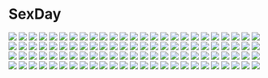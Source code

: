 # SexDay
![](https://konachan.com/image/dee033e641fca4ce1317c02b1ab279f8/Konachan.com%20-%20130113%20animal%20animal_ears%20barefoot%20blonde_hair%20dress%20ochakai_shinya%20original%20red_eyes%20tail%20wolf.jpg)
![](https://konachan.com/image/b8f58c33bc283e6965b0bff83bf0fa41/Konachan.com%20-%207809%20bikini%20emiho_mutsu%20final_approach%20masuda_shizuka%20miki_moriya%20mizuhara_akane%20navel%20nishimata_aoi%20swimsuit%20yurika_meno.jpg)
![](https://konachan.com/jpeg/48cebf6f438ab4e865f3018e43db82ff/Konachan.com%20-%20299221%20blush%20breasts%20cleavage%20demon%20erect_nipples%20gray%20long_hair%20mm2k%20original%20red_eyes%20skintight%20swimsuit%20tail%20twintails%20white_hair%20wings.jpg)
![](https://konachan.com/image/c33115fdeca0300f0920bb5488cc6d80/Konachan.com%20-%20181356%20black_eyes%20black_hair%20kneehighs%20koruse%20long_hair%20original%20paper%20ruins%20school_uniform%20skirt%20socks%20water.jpg)
![](https://konachan.com/image/57a2e0a9871f7b16bcf51794c701fd9f/Konachan.com%20-%2025406%20eureka%20eureka_seven.jpeg)
![](https://konachan.com/jpeg/8690f6989bac8607c5b43965d279dcbf/Konachan.com%20-%20305043%20braids%20cake%20food%20green_eyes%20hat%20loli%20long_hair%20pink_hair%20sanctus_senki-gyee-%20signed%20sugar_%28sanctus_senki-gyee-%29%20twintails%20user_shinra%20wink.jpg)
![](https://konachan.com/jpeg/7d09bbf4cbd7bb2cd2530fb677a3b844/Konachan.com%20-%20297715%20animal%20animal_ears%20bicolored_eyes%20breasts%20cleavage%20hat%20japanese_clothes%20kimono%20mouse%20mousegirl%20nyori%20original.jpg)
![](https://konachan.com/jpeg/bd2f372f15fcfc0defbae47911ae1313/Konachan.com%20-%20233515%20blonde_hair%20flowers%20nyanfood%20tree%20yellow_eyes.jpg)
![](https://konachan.com/jpeg/d744b89768d22726b480ebe1826806ff/Konachan.com%20-%20299160%20anthropomorphism%20azur_lane%20blush%20kasuka_%28kusuki%29%20long_hair%20phone%20purple_eyes%20purple_hair%20school_uniform%20twintails%20unicorn_%28azur_lane%29%20white.jpg)
![](https://konachan.com/jpeg/2c76a84bd02b5eb30cdc74b265430900/Konachan.com%20-%20209931%20bed%20blue_hair%20brown_eyes%20huanxiang%20original%20panties%20underwear.jpg)
![](https://konachan.com/image/ffa0c9d07534b30109e7dcfae2cdd8aa/Konachan.com%20-%20251400%20aliasing%20breasts%20brown_hair%20chaostein%20green_eyes%20long_hair%20nipples%20open_shirt%20panties%20ponytail%20school_uniform%20sex%20skirt%20thighhighs%20underwear.jpg)
![](https://konachan.com/jpeg/b4481b9e0ebbdc22a7233970e676167b/Konachan.com%20-%2067023%20hashimoto_takashi%20panties%20saotome_tsukasa%20school_uniform%20sugar%2Bspice%21%20underwear.jpg)
![](https://konachan.com/jpeg/dda24ccc6b8b9afcbddc19657e885cc9/Konachan.com%20-%20233879%20animal%20brown_hair%20dog%20flowers%20fusui%20long_hair%20male%20original%20petals%20reflection%20school_uniform%20short_hair%20signed%20skirt%20thighhighs%20tree%20water%20watermark.jpg)
![](https://konachan.com/image/7d1546fa999493d69a9f9b4725ef8b10/Konachan.com%20-%20307815%20animal_ears%20bell%20bitterpain%20black_hair%20bow%20catgirl%20long_hair%20navel%20original%20school_uniform%20skirt%20tail%20thighhighs%20yellow_eyes%20zettai_ryouiki.jpg)
![](https://konachan.com/image/31904394c4e2d992033790d6385f4549/Konachan.com%20-%20176853%20aogiri_%28al-qalam%29%20black_eyes%20black_hair%20dress%20original%20pantyhose%20ponytail%20tree.jpg)
![](https://konachan.com/image/653290c3e25e2807d556be9bc74a62cc/Konachan.com%20-%20174043%20black_hair%20blush%20breasts%20cleavage%20headband%20long_hair%20miko%20navel%20no_bra%20open_shirt%20panties%20red_eyes%20skirt%20thighhighs%20underwear%20zettai_ryouiki.jpg)
![](https://konachan.com/jpeg/9779af02491e75cf71d30c469b2754ec/Konachan.com%20-%20272356%20anus%20bed%20blush%20breasts%20censored%20cum%20dark_skin%20fate_%28series%29%20headdress%20kneehighs%20long_hair%20nipples%20nude%20pussy%20red_eyes%20tattoo%20tears%20white_hair.jpg)
![](https://konachan.com/jpeg/38d59dd14adf293517243944d6e2d008/Konachan.com%20-%20211485%20ass%20blush%20bra%20breast_hold%20breasts%20cameltoe%20cleavage%20haruka_natsuki%20long_hair%20panties%20pink_hair%20scan%20tagme_%28character%29%20underwear.jpg)
![](https://konachan.com/image/ff7fdb3452fe7705f7a98c21937504fc/Konachan.com%20-%2051824%20blonde_hair%20kagamine_len%20kagamine_rin%20male%20vocaloid.jpg)
![](https://konachan.com/jpeg/2e2ab337a674baff2dbeb2e2db8ad229/Konachan.com%20-%2076766%20gun%20mecha%20mechagirl%20original%20weapon.jpg)
![](https://konachan.com/image/0cda2f96e7179aa77f7bb9539c454fa7/Konachan.com%20-%2029240%20aria_vancleef%20blue_eyes%20dress%20littlewitch%20lolita_fashion%20oyari_ashito%20pink_hair%20short_hair%20shoujo_mahou_gaku_little_witch_romanesque.jpg)
![](https://konachan.com/jpeg/303f083ab063ec128eea77d60a2bb9a9/Konachan.com%20-%20208488%20ass%20candy%20dk_senie%20elbow_gloves%20feathers%20gloves%20lollipop%20panties%20pantyhose%20sideboob%20underwear%20wings%20yellow_eyes.jpg)
![](https://konachan.com/image/6c7809fcfab221b0957caf2abc1c4b19/Konachan.com%20-%2071561%20hatsune_miku%20keepout%20twintails%20vocaloid.jpg)
![](https://konachan.com/jpeg/920a3733cfd1da2ac1e155390c7e61fa/Konachan.com%20-%20165957%20between_shizuki%20black_hair%20headphones%20original%20school_uniform%20short_hair.jpg)
![](https://konachan.com/jpeg/c8e9715cea79649f5666e825dac587e2/Konachan.com%20-%2042710%20close%20nekomiya_nono%20yotsunoha.jpg)
![](https://konachan.com/image/688ffb53a17c00820706085c33e3d916/Konachan.com%20-%2050570%20berserk%20guts.jpg)
![](https://konachan.com/image/4741f44765f44b48f76227a918a25d51/Konachan.com%20-%2063710%202girls%20blonde_hair%20blue_eyes%20blush%20favorite%20game_cg%20hisakaki_komomo%20hisakaki_kosame%20open_shirt%20school_uniform%20shida_kazuhiro%20twins.jpg)
![](https://konachan.com/image/fb0edff96f9ee9f703d6da418f447273/Konachan.com%20-%20197052%20blush%20brown_hair%20idolmaster%20long_hair%20masturbation%20ooji%20pussy_juice%20school_uniform%20shibuya_rin%20skirt%20socks%20tears%20tie%20vibrator.jpg)
![](https://konachan.com/image/ce8dc752bb3b3566466be96958a8290b/Konachan.com%20-%20127678%20japanese_clothes%20long_hair%20original%20sorufu%20tagme%20weapon.jpg)
![](https://konachan.com/jpeg/a7def1db1feec18bd3afbc1e4b675fad/Konachan.com%20-%20217790%20boots%20cape%20elbow_gloves%20gloves%20gun%20hananon%20original%20thighhighs%20weapon.jpg)
![](https://konachan.com/jpeg/c15862bbe960b8284acaa6769f678524/Konachan.com%20-%20304783%202girls%20braids%20breasts%20brown_hair%20granblue_fantasy%20long_hair%20nipples%20no_bra%20panties%20red_eyes%20red_hair%20scarlettear33%20tagme_%28character%29%20underwear.jpg)
![](https://konachan.com/image/26c8cc40863579c4a00236dca15b82cc/Konachan.com%20-%20125184%20all_male%20anus%20ass%20brown_hair%20green_eyes%20gym_uniform%20male%20nopan%20original%20penis%20short_hair%20trap%20uncensored%20yuki18r.jpg)
![](https://konachan.com/image/41b3efe1de43950dea8c1f6ab3f8f328/Konachan.com%20-%20113365%20group%20hatsune_miku%20kagamine_len%20kagamine_rin%20kaito%20male%20megurine_luka%20meiko%20vocaloid.jpg)
![](https://konachan.com/image/6ce6148d92a9435b3c22d89a7749daa4/Konachan.com%20-%2015496%20carnelian.jpg)
![](https://konachan.com/image/c5ebbfc29f4aeaaabb55c91c288b8001/Konachan.com%20-%20167239%202girls%20blonde_hair%20building%20butterfly%20catgirl%20chen%20dress%20flowers%20foxgirl%20hat%20liduke%20pink_eyes%20red_hair%20short_hair%20tail%20touhou%20yakumo_ran%20yellow_eyes.jpg)
![](https://konachan.com/jpeg/4da4eb5c5190d20c963869b341797bea/Konachan.com%20-%2057954%20bra%20open_shirt%20otonashi_meru%20sayonara_zetsubou_sensei%20underwear%20vector.jpg)
![](https://konachan.com/image/36cea980840d9f11ebb03a1c4313a4b5/Konachan.com%20-%20153878%20gloves%20miz-capes%20pink_hair%20short_hair%20skirt%20sky%20snow%20umi_monogatari%20upskirt%20urin_%28umi_monogatari%29.jpg)
![](https://konachan.com/image/caee63d40f595a6d64667bf57f7af3af/Konachan.com%20-%2099263%20hatsune_miku%20t%40kumi%20vocaloid.jpg)
![](https://konachan.com/image/12f2ed01c263c4330b09a189378ae7cd/Konachan.com%20-%2011608%20tagme.jpg)
![](https://konachan.com/image/e2b45e8b48f15e4c94859874fa3b939b/Konachan.com%20-%20216234%20grass%20hoodie%20kagayan1096%20night%20original%20scenic%20sky%20stars.jpg)
![](https://konachan.com/jpeg/a082ae14e8c7d1503c63fc44c7e61bca/Konachan.com%20-%20108688%20blonde_hair%20dress%20fuji_choko%20instrument%20long_hair%20piano.jpg)
![](https://konachan.com/image/4a6f5612ae77965a1ff3bf326604bf9c/Konachan.com%20-%2016866%20animal_ears%20catgirl.jpg)
![](https://konachan.com/image/e96fe769f69f93e1bdef0f185d24ed8d/Konachan.com%20-%20283896%20anthropomorphism%20aqua_eyes%20bed%20blonde_hair%20blush%20braids%20breasts%20cape%20dress%20gloves%20hat%20nipples%20no_bra%20pantyhose%20rko_%28a470350510%29%20short_hair%20tie%20uniform.jpg)
![](https://konachan.com/jpeg/55c1d7448b8c83a72c191cff8ea5b0f9/Konachan.com%20-%20208481%20blue_eyes%20blue_hair%20bow%20cirno%20dress%20fairy%20fang%20polychromatic%20sweetroad%20touhou%20wings.jpg)
![](https://konachan.com/image/7735712353cf829cc34772e4f45402a1/Konachan.com%20-%2051546%20aliasing%20all_male%20kagamine_len%20male%20vocaloid.jpg)
![](https://konachan.com/image/1b4df0d53a369a74ffa8d18b20dce200/Konachan.com%20-%20142946%20gray_hair%20konpaku_youmu%20myon%20short_hair%20sword%20touhou%20weapon.jpg)
![](https://konachan.com/image/5f2b6312f6f0d50ac2ee067c1606d8ec/Konachan.com%20-%20221790%20jpeg_artifacts%20jugatsu_junichi%20long_hair%20original%20phantom_of_the_kill%20pink_hair%20red_eyes.jpg)
![](https://konachan.com/jpeg/e268df599c1aaeb3c8d51db36a589d0f/Konachan.com%20-%20275716%20animal_ears%20anthropomorphism%20blush%20brown_hair%20foxgirl%20garter%20girls_frontline%20k_milk12000%20long_hair%20multiple_tails%20necklace%20red_eyes%20tail%20white.jpg)
![](https://konachan.com/jpeg/ded293d70586021d6d9133f550af087b/Konachan.com%20-%20307038%20armor%20ass%20breasts%20doyouwantto%20frame_arms_girl%20headdress%20katana%20long_hair%20magatsuki%20purple_eyes%20purple_hair%20signed%20sword%20thighhighs%20weapon.jpg)
![](https://konachan.com/image/5e49f244a37b6a333e8e704881103039/Konachan.com%20-%20222326%20anthropomorphism%20bow_%28weapon%29%20brown_hair%20bzerox%20group%20kaga_%28kancolle%29%20kongou_%28kancolle%29%20skirt%20thighhighs%20water%20weapon%20white_hair%20zettai_ryouiki.jpg)
![](https://konachan.com/jpeg/cc70bcbeed63c1f73c74df848e56bd6d/Konachan.com%20-%20100269%20gun%20knife%20mckeee%20original%20sky%20sword%20weapon.jpg)
![](https://konachan.com/jpeg/d84c55adecc1fa23520e6d56ffb5f8ab/Konachan.com%20-%20189128%20bath%20bathtub%20black_hair%20blue_eyes%20breasts%20cleavage%20endou_rino%20jinsei_%28la_bonne_vie%29%20long_hair%20nude%20nyantype%20scan%20water%20wet.jpg)
![](https://konachan.com/jpeg/97a043516af96d6e7b3c287b2017d313/Konachan.com%20-%20168651%20akihikohex%20animal%20barefoot%20bubbles%20choi_mochimazzui%20fish%20gray_hair%20pink_eyes%20short_hair%20tamako_market%20underwater%20water.jpg)
![](https://konachan.com/jpeg/7c7b06c8e8d28b9c04b821a82eebb060/Konachan.com%20-%20212299%20cropped%20love_live%21_school_idol_project%20nishikino_maki%20ohara_tometa%20qp%3Aflapper%20sakura_koharu%20scan%20school_uniform.jpg)
![](https://konachan.com/image/aa10ead83a2e17cf44e9c36dcf0f174f/Konachan.com%20-%20123570%20hat%20kusakabe%20original%20train.jpg)
![](https://konachan.com/jpeg/6f667b6417d8e27d39ba209df2a19122/Konachan.com%20-%20269020%20blue_eyes%20boots%20green_eyes%20group%20hat%20headphones%20kizuna_ai%20kneehighs%20long_hair%20navel%20pantyhose%20short_hair%20shorts%20skirt%20twintails%20white%20white_hair%20wink.jpg)
![](https://konachan.com/image/ac39e25107c1c1adb15c3050e1d08120/Konachan.com%20-%2020480%20ghost_in_the_shell%20gun%20kusanagi_motoko%20weapon.jpg)
![](https://konachan.com/jpeg/d933f9d711046253c26c227f2f672b74/Konachan.com%20-%20301582%20anthropomorphism%20blew_andwhite%20blue_eyes%20blush%20breast_hold%20gray_hair%20kantai_collection%20moon%20nude%20onsen%20reflection%20signed%20suzutsuki_%28kancolle%29%20water.jpg)
![](https://konachan.com/image/88f83aed55dc8d25639dd1b8636473e5/Konachan.com%20-%2034452%20syaoran%20tsubasa_reservoir_chronicle.jpg)
![](https://konachan.com/image/f681b91795d1f6a87896fa826a22347e/Konachan.com%20-%2085166%20hellsing%20walter_c_dornez.jpg)
![](https://konachan.com/jpeg/97614403927d5fe7c077a69ff944430a/Konachan.com%20-%20166311%202girls%20blue_eyes%20blue_hair%20forest%20hat%20ribbons%20rikkido%20short_hair%20skirt%20sword%20tail%20touhou%20tree%20water%20waterfall%20weapon%20white_hair%20wink%20wolfgirl.jpg)
![](https://konachan.com/image/ce11f893be34028032570f667a63081e/Konachan.com%20-%2044191%20suzuhira_hiro%20tagme.jpg)
![](https://konachan.com/image/1cf8d6c950c5af09471bdb6e22721a62/Konachan.com%20-%2072802%20ashikaga_chachamaru%20ayane_ichijou%20blonde_hair%20blood%20long_hair%20mecha%20ootori_kanae%20pink_hair%20purple_hair%20red_eyes%20short_hair%20soukou_akki_muramasa.jpg)
![](https://konachan.com/jpeg/14d04dbc07aa3156c480a46dfe6fb9dc/Konachan.com%20-%20160858%20breast_grab%20breasts%20brown_eyes%20brown_hair%20chuablesoft%20game_cg%20lovera_bride%20nipples%20omigawa_hitomi%20panties%20takano_yuki%20underwear.jpg)
![](https://konachan.com/image/6df0b70fe0927760ec1eff5c2bab0156/Konachan.com%20-%206724%20houden_eizou.jpg)
![](https://konachan.com/image/01f077772d780a991005226407fe1c0b/Konachan.com%20-%2080684%20konpaku_youmu%20myon%20saigyouji_yuyuko%20touhou.jpg)
![](https://konachan.com/jpeg/1f174757f55cb50325ba0f1f45489362/Konachan.com%20-%20150722%20game_cg%20kanojo_to_ore_to_koibito_to%20marui%20matsugami_haruto%20mihagino_ayano%20mihagino_konoka%20pulltop.jpg)
![](https://konachan.com/image/7ee4c281d333d6c160aaf3134c059880/Konachan.com%20-%2096797%20amasa_mitsunaru%20aqua_hair%20ass%20blue_hair%20hatsune_miku%20nopan%20purple_hair%20red_hair%20thighhighs%20tie%20twintails%20vocaloid%20wink.jpg)
![](https://konachan.com/jpeg/10e62b69febaae337398c56938f4e4cb/Konachan.com%20-%20255468%20anus%20bed%20black_hair%20blue_eyes%20blush%20breasts%20dracu-riot%21%20game_cg%20mera_azusa%20muririn%20navel%20nipples%20pussy%20ribbons%20short_hair%20uncensored%20yuzusoft.jpg)
![](https://konachan.com/jpeg/aaeb010cb06e4093f9b735edd6be5f91/Konachan.com%20-%20200245%20cherry_blossoms%20flowers%20glasses%20hoodie%20iroia_%28yo_mogi%29%20long_hair%20pink_eyes%20pink_hair%20twintails%20vocaloid%20voiceroid%20yuzuki_yukari.jpg)
![](https://konachan.com/jpeg/fd8025300a5304bf8a809d9f6db05b75/Konachan.com%20-%20113557%20bed%20breasts%20game_cg%20hazumi_rio%20katahira_haruna%20love_kiss%20nipples%20panties%20red_hair%20school_uniform%20thighhighs%20underwear.jpg)
![](https://konachan.com/image/c5b1fd7b669e29cfa13148d49dd52829/Konachan.com%20-%20101274%20black_rock_shooter%20dark_skin%20hoodie%20koutari_yuu%20red_eyes%20white_hair.jpg)
![](https://konachan.com/image/fe7a025dceb26808ca415520f7bb92a4/Konachan.com%20-%20157309%20nipples%20original%20real_xxiii%20third-party_edit%20weapon%20white.jpg)
![](https://konachan.com/image/a2ce65b4a44163203f87970f8751d7ae/Konachan.com%20-%20241609%20aqua_eyes%20couch%20fate_grand_order%20fate_%28series%29%20long_hair%20meltryllis%20misui%20navel%20nopan%20purple_hair%20spread_legs.jpg)
![](https://konachan.com/image/1ed2a00e52f1b5e621aaf8d7d4b69c79/Konachan.com%20-%2068183%20black_hair%20brown_hair%20dress%20grass%20hakurei_reimu%20kirisame_marisa%20long_hair%20miko%20ribbons%20short_hair%20shoujo_ai%20sleeping%20touhou%20tree%20yellow_eyes.jpg)
![](https://konachan.com/image/1784fbd985f18d81ab09df6c975883ec/Konachan.com%20-%20121534%20aqua_eyes%20aqua_hair%20hatsune_miku%20long_hair%20skirt%20thighhighs%20tie%20vocaloid.jpg)
![](https://konachan.com/image/722877535b56631ae898ced98e129fdc/Konachan.com%20-%20228648%20blue_eyes%20idolmaster%20idolmaster_million_live%21%20ima_%28lm_ew%29%20instrument%20julia_%28idolmaster%29%20microphone%20pink_hair%20short_hair%20stars.jpg)
![](https://konachan.com/image/9a2be1ab2a1329d867270d073081f17b/Konachan.com%20-%20258910%20aqua_eyes%20aqua_hair%20building%20city%20clouds%20dress%20hatsune_miku%20lamier%20long_hair%20microphone%20rooftop%20sky%20sunset%20tattoo%20thighhighs%20twintails%20vocaloid.jpg)
![](https://konachan.com/jpeg/1b8f3963efd12c17238b8b1098390098/Konachan.com%20-%20303550%20bed%20breast_grab%20mary_%28pokemon%29%20penis%20pokemon%20pussy%20sex%20uncensored%20zen_o.jpg)
![](https://konachan.com/jpeg/493d4644dcba9d690aa92b3cb5a91c55/Konachan.com%20-%20193368%20akiyoshi_fuyuka%20black_hair%20blush%20breast_grab%20feng%20game_cg%20hat%20kanojo_no_seiiki%20long_hair%20ryohka%20school_uniform.jpg)
![](https://konachan.com/image/ee01cb812a1f1f5f6ba8d755700e82a3/Konachan.com%20-%20304775%20animal%20bird%20clouds%20dress%20kiki%20majo_no_takkyuubin%20sky%20summer_dress%20witch%20yusheng.jpg)
![](https://konachan.com/image/db9c80e8e2367aef28b55d4a42a5a137/Konachan.com%20-%2057469%20aqua_hair%20blue_eyes%20hatsune_miku%20honya_lala%20japanese_clothes%20kimono%20long_hair%20mikumix%20twintails%20umbrella%20vocaloid.jpg)
![](https://konachan.com/image/21824bfd289cc3e7f169a936721e618e/Konachan.com%20-%20154507%20animal%20black_hair%20cat%20flowers%20food%20fruit%20green_eyes%20japanese_clothes%20kieta%20long_hair%20original%20pointed_ears.jpg)
![](https://konachan.com/jpeg/c2539cc30235de724849f636d29029e6/Konachan.com%20-%2046932%20flyable_heart%20game_cg%20hayakawa_megumi%20itou_noiji%20school_uniform%20shirasagi_mayuri%20sumeragi_souryuu%20yaeno_kei.jpg)
![](https://konachan.com/jpeg/7b3c1452d4ead35ca9bccbed14937520/Konachan.com%20-%20306097%20animal_ears%20arknights%20bow_%28weapon%29%20breasts%20cleavage%20gray_hair%20long_hair%20ponytail%20sakushou%20scarf%20schwarz_%28arknights%29%20signed%20tail%20weapon.jpg)
![](https://konachan.com/image/fe70772df69cb28928f5f4eda9a1ed4a/Konachan.com%20-%2093588%20animal%20deus_machina_demonbane%20fish%20third-party_edit%20water.jpg)
![](https://konachan.com/jpeg/9684a8e08efc0cfb69a4bad20007104c/Konachan.com%20-%2031139%20game_cg%20lyrical_lyric%20marmalade.jpg)
![](https://konachan.com/jpeg/b6b5dec91fb058703d9cdd8289bba677/Konachan.com%20-%2065071%20macross%20macross_frontier%20ranka_lee%20sheryl_nome.jpg)
![](https://konachan.com/image/0d8e43a176ce6b3b7d639f49079092ee/Konachan.com%20-%2057570%20shining_tears%20shining_wind%20tagme%20taka_tony.jpg)
![](https://konachan.com/jpeg/4eb5c9be3dfe4adf66cb0bb12031ad3a/Konachan.com%20-%20298651%20animal_ears%20aqua_eyes%20arknights%20asuteroid%20brown_hair%20bunny_ears%20clouds%20dualscreen%20grass%20landscape%20long_hair%20pantyhose%20scenic%20skirt%20sky.jpg)
![](https://konachan.com/image/ec2775667075671c630b7943da70c263/Konachan.com%20-%20185484%20anthropomorphism%20aqua_hair%20ass%20blue_eyes%20blush%20hat%20hibiki_%28kancolle%29%20kantai_collection%20kneehighs%20loli%20long_hair%20nude%20panties%20stealthbird%20underwear.jpg)
![](https://konachan.com/image/1154b777d3aa3716223c625d44b3c412/Konachan.com%20-%209460%20blood%20higurashi_no_naku_koro_ni%20ryuuguu_rena%20torn_clothes.jpg)
![](https://konachan.com/jpeg/1f031fb4311c48cfc1717c6cd9c227af/Konachan.com%20-%20244849%20ayanami_rei%20neon_genesis_evangelion%20transparent%20vector.jpg)
![](https://konachan.com/jpeg/988706db70399158ef27430a9fd02637/Konachan.com%20-%20304107%20anthropomorphism%20ass%20azur_lane%20bremerton_%28azur_lane%29%20long_hair%20panties%20signed%20twintails%20underboob%20underwear%20wet%20wsman.jpg)
![](https://konachan.com/image/e1eb1108e7297be02d1eac7659684c28/Konachan.com%20-%2027575%20asahina_mikuru%20suzumiya_haruhi_no_yuutsu.jpg)
![](https://konachan.com/image/97eda9d71ce3dbfeb218b14f48fbb0c9/Konachan.com%20-%2090159%20ikamusume%20loli%20saitoyu00%20shinryaku%21_ikamusume.jpg)
![](https://konachan.com/jpeg/dc97cd8e77b091cc5a1c60cd341ad7c0/Konachan.com%20-%2069821%20breasts%20cleavage%20clouds%20eyepatch%20food%20game_cg%20green_eyes%20hanasaki_uri%20okina_korun%20purple_hair%20short_hair%20sky%20skyfish%20swimsuit%20tree%20wink%20yellow_eyes.jpg)
![](https://konachan.com/jpeg/8e2c960532f6d8a21b767791026d16bf/Konachan.com%20-%20231350%20anus%20aqua_eyes%20ass%20blush%20bra%20breasts%20fingering%20game_cg%20garter_belt%20kopianget%20long_hair%20navel%20panties%20pussy%20red_eyes%20red_hair%20short_hair%20underwear.jpg)
![](https://konachan.com/image/a8be1df9a8cfcf8d10b851dfb635c073/Konachan.com%20-%20225040%20brown_hair%20clouds%20dress%20feel_%28nasitaki%29%20hat%20long_hair%20original%20signed%20skirt_lift%20sky%20summer_dress%20water.jpg)
![](https://konachan.com/jpeg/123731d0dacc698a3296034403ccd4db/Konachan.com%20-%20244509%20akatsuki-works%20bed%20blush%20breasts%20censored%20cum%20game_cg%20iizuki_tasuku%20long_hair%20naruse_nono%20nipples%20no_bra%20nopan%20penis%20pink_eyes%20pussy%20sex%20spread_legs.jpg)

